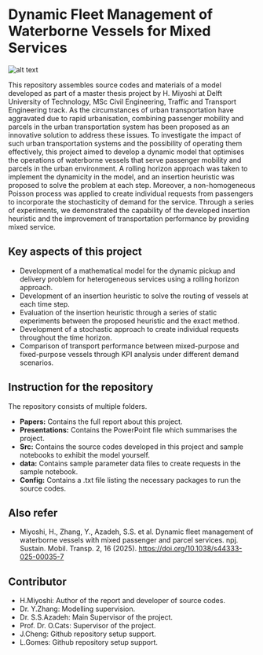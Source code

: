 # Dynamic Fleet Management of Waterborne Vessels for Mixed Services 
![alt text](https://img.shields.io/badge/Python-FFD43B?style=for-the-badge&logo=python&logoColor=blue)


This repository assembles source codes and materials of a model developed as part of a master thesis project by H. Miyoshi at Delft University of Technology, MSc Civil Engineering, Traffic and Transport Engineering track. As the circumstances of urban transportation have aggravated due to rapid urbanisation, combining passenger mobility and parcels in the urban transportation system has been proposed as an innovative solution to address these issues. To investigate the impact of such urban transportation systems and the possibility of operating them effectively, this project aimed to develop a dynamic model that optimises the operations of waterborne vessels that serve passenger mobility and parcels in the urban environment. A rolling horizon approach was taken to implement the dynamicity in the model, and an insertion heuristic was proposed to solve the problem at each step. Moreover, a non-homogeneous Poisson process was applied to create individual requests from passengers to incorporate the stochasticity of demand for the service. Through a series of experiments, we demonstrated the capability of the developed insertion heuristic and the improvement of transportation performance by providing mixed service.

## Key aspects of this project
- Development of a mathematical model for the dynamic pickup and delivery problem for heterogeneous services using a rolling horizon approach.
- Development of an insertion heuristic to solve the routing of vessels at each time step.
- Evaluation of the insertion heuristic through a series of static experiments between the proposed heuristic and the exact method.
- Development of a stochastic approach to create individual requests throughout the time horizon.
- Comparison of transport performance between mixed-purpose and fixed-purpose vessels through KPI analysis under different demand scenarios.

## Instruction for the repository  

The repository consists of multiple folders. 
- **Papers:** Contains the full report about this project.
- **Presentations:** Contains the PowerPoint file which summarises the project.
- **Src:** Contains the source codes developed in this project and sample notebooks to exhibit the model yourself.
- **data:** Contains sample parameter data files to create requests in the sample notebook.
- **Config:** Contains a .txt file listing the necessary packages to run the source codes.

## Also refer
- Miyoshi, H., Zhang, Y., Azadeh, S.S. et al. Dynamic fleet management of waterborne vessels with mixed passenger and parcel services. npj. Sustain. Mobil. Transp. 2, 16 (2025). https://doi.org/10.1038/s44333-025-00035-7

## Contributor
- H.Miyoshi: Author of the report and developer of source codes.
- Dr. Y.Zhang: Modelling supervision.
- Dr. S.S.Azadeh: Main Supervisor of the project.
- Prof. Dr. O.Cats: Supervisor of the project.
- J.Cheng: Github repository setup support.
- L.Gomes: Github repository setup support.
